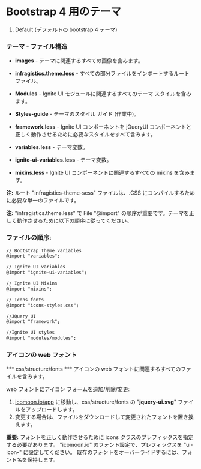 ﻿Bootstrap 4 用のテーマ
=====================


1. Default (デフォルトの bootstrap 4 テーマ)

### テーマ - ファイル構造

* **images** - テーマに関連するすべての画像を含みます。

* **infragistics.theme.less** - すべての部分ファイルをインポートするルート ファイル。

* **Modules** - Ignite UI モジュールに関連するすべてのテーマ スタイルを含みます。

* **Styles-guide** - テーマのスタイル ガイド (作業中)。

* **framework.less** -  Ignite UI コンポーネントを jQueryUI コンポーネントと正しく動作させるために必要なスタイルをすべて含みます。

* **variables.less** - テーマ変数。

* **ignite-ui-variables.less** - テーマ変数。

* **mixins.less** - Ignite UI コンポーネントに関連するすべての mixins を含みます。


**注:** ルート "infragistics-theme-scss" ファイルは、.CSS にコンパイルするために必要な単一のファイルです。


**注:** "infragistics.theme.less" で File "@import" の順序が重要です。テーマを正しく動作させるために以下の順序に従ってください。



### ファイルの順序:

```diff
// Bootstrap Theme variables
@import "variables";

// Ignite UI variables
@import "ignite-ui-variables";

// Ignite UI Mixins
@import "mixins";

// Icons fonts
@import "icons-styles.css";

//JQuery UI
@import "framework";

//Ignite UI styles
@import "modules/modules";
```


### アイコンの web フォント

*** css/structure/fonts ***
アイコンの web フォントに関連するすべてのファイルを含みます。

web フォントにアイコン フォームを追加/削除/変更:
1. [icomoon.io/app](icomoon.io/app) に移動し、css/structure/fonts の "**jquery-ui.svg**" ファイルをアップロードします。
2. 変更する場合は、ファイルをダウンロードして変更されたフォントを置き換えます。


**重要:**
フォントを正しく動作させるために icons クラスのプレフィックスを指定する必要があります。
"icomoon.io" のフォント設定で、プレフィックスを "ui-icon-" に設定してください。
既存のフォントをオーバーライドするには、フォント名を保持します。

